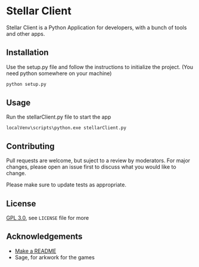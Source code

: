 # Stellar Client

Stellar Client is a Python Application for developers, with a bunch of tools and other apps.

## Installation

Use the setup.py file and follow the instructions to initialize the project. (You need python somewhere on your machine)

```bash
python setup.py
```

## Usage

Run the stellarClient.py file to start the app

```bask
localVenv\scripts\python.exe stellarClient.py
```

## Contributing

Pull requests are welcome, but suject to a review by  moderators. For major changes, please open an issue first to discuss what you would like to change.

Please make sure to update tests as appropriate.

## License

[GPL 3.0](https://choosealicense.com/licenses/gpl-3.0/), see `LICENSE` file for more

## Acknowledgements

 - [Make a README](https://www.makeareadme.com/)
 - Sage, for arkwork for the games

